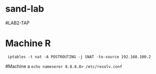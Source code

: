 # sand-lab

#LAB2-TAP

# Machine R
` iptables -t nat -A POSTROUTING -j SNAT -to-source 192.168.100.2`

#Machine a
`echo nameserer 8.8.8.8> /etc/resolv.conf`
